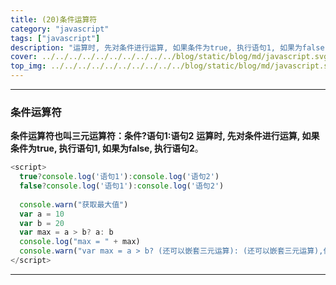 ```yaml
---
title: (20)条件运算符
category: "javascript"
tags: ["javascript"]
description: "运算时, 先对条件进行运算, 如果条件为true, 执行语句1, 如果为false, 执行语句2"
cover: ../../../../../../../../../../blog/static/blog/md/javascript.svg
top_img: ../../../../../../../../../../blog/static/blog/md/javascript.svg
---
```


***

### 条件运算符


**条件运算符也叫三元运算符：条件?语句1:语句2**
**运算时, 先对条件进行运算, 如果条件为true, 执行语句1, 如果为false, 执行语句2**。


```js js
<script>
  true?console.log('语句1'):console.log('语句2')
  false?console.log('语句1'):console.log('语句2')
  
  console.warn("获取最大值")
  var a = 10
  var b = 20
  var max = a > b? a: b
  console.log("max = " + max)
  console.warn("var max = a > b? (还可以嵌套三元运算): (还可以嵌套三元运算),但不推荐这么写,不利于阅读。")
</script>
```


***